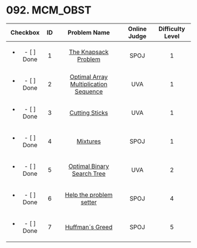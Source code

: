 # 092. MCM_OBST


| Checkbox | ID | Problem Name|Online Judge|Difficulty Level|
|:---:|:---:|:---:|:---:|:---:|
|<ul><li>- [ ] Done</li></ul>|1|[The Knapsack Problem](http://www.spoj.com/problems/KNAPSACK/)|SPOJ|1|
|<ul><li>- [ ] Done</li></ul>|2|[Optimal Array Multiplication Sequence](https://uva.onlinejudge.org/index.php?option=onlinejudge&page=show_problem&problem=284)|UVA|1|
|<ul><li>- [ ] Done</li></ul>|3|[Cutting Sticks](https://uva.onlinejudge.org/index.php?option=onlinejudge&page=show_problem&problem=944)|UVA|1|
|<ul><li>- [ ] Done</li></ul>|4|[Mixtures](http://www.spoj.com/problems/MIXTURES/)|SPOJ|1|
|<ul><li>- [ ] Done</li></ul>|5|[Optimal Binary Search Tree](https://uva.onlinejudge.org/index.php?option=onlinejudge&page=show_problem&problem=1245)|UVA|2|
|<ul><li>- [ ] Done</li></ul>|6|[Help the problem setter](http://www.spoj.com/problems/HELP/)|SPOJ|4|
|<ul><li>- [ ] Done</li></ul>|7|[Huffman´s Greed](http://www.spoj.com/problems/GREEDULM/)|SPOJ|5|
